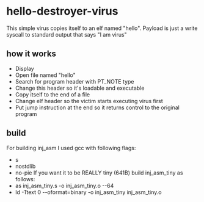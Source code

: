 # hello-destroyer-virus
This simple virus copies itself to an elf named "hello". Payload is just a write syscall to standard output that says "I am virus"
## how it works
- Display
- Open file named "hello"
- Search for program header with PT_NOTE type
- Change this header so it's loadable and executable
- Copy itself to the end of a file
- Change elf header so the victim starts executing virus first
- Put jump instruction at the end so it returns control to the original program
## build
For building inj_asm I used gcc with following flags:
- s
- nostdlib
- no-pie
If you want it to be REALLY tiny (641B) build inj_asm_tiny as follows:
- as inj_asm_tiny.s -o inj_asm_tiny.o --64
- ld -Ttext 0 --oformat=binary -o inj_asm_tiny inj_asm_tiny.o
